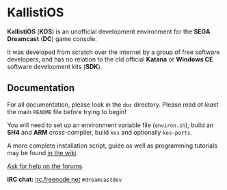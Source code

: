 KallistiOS
===

**KallistiOS** (**KOS**) is an unofficial development environment for the **SEGA Dreamcast** (**DC**) game console.

It was developed from scratch over the internet by a group of free software developers, and has no relation to the old official **Katana** or **Windows CE** software development kits (**SDK**).


Documentation
-------------

For all documentation, please look in the `doc` directory.
Please read *at least* the main `README` file before trying to begin!

You will need to set up an environment variable file (`environ.sh`), build an **SH4** and **ARM** cross-compiler, build `kos` and optionally `kos-ports`.

A more complete installation script, guide as well as programming tutorials may be found [in the wiki](http://dcemulation.org/?title=Development).

[Ask for help on the forums](http://dcemulation.org/phpBB/viewforum.php?f=29).

**IRC chat:** [irc.freenode.net](irc.freenode.net) `#dreamcastdev`
